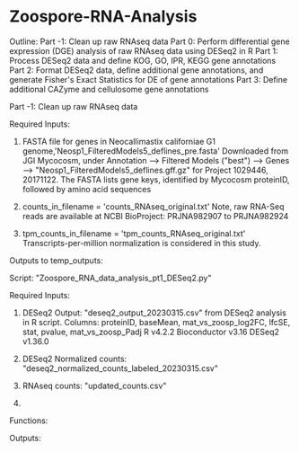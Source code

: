 # Zoospore-RNA-Analysis

Outline:
Part -1: Clean up raw RNAseq data
Part 0: Perform differential gene expression (DGE) analysis of raw RNAseq data using DESeq2 in R
Part 1: Process DESeq2 data and define KOG, GO, IPR, KEGG gene annotations
Part 2: Format DESeq2 data, define additional gene annotations, and generate Fisher's Exact Statistics for DE of gene annotations
Part 3: Define additional CAZyme and cellulosome gene annotations



Part -1: Clean up raw RNAseq data

Required Inputs:
1) FASTA file for genes in Neocallimastix californiae G1 genome,'Neosp1_FilteredModels5_deflines_pre.fasta'
Downloaded from JGI Mycocosm, under Annotation --> Filtered Models ("best") --> Genes --> "Neosp1_FilteredModels5_deflines.gff.gz" for Project 1029446, 20171122.
The FASTA lists gene keys, identified by Mycocosm proteinID, followed by amino acid sequences

2) counts_in_filename = 'counts_RNAseq_original.txt'
Note, raw RNA-Seq reads are available at NCBI BioProject: PRJNA982907 to PRJNA982924 

3) tpm_counts_in_filename = 'tpm_counts_RNAseq_original.txt'
Transcripts-per-million normalization is considered in this study.

Outputs to temp_outputs:




Script: "Zoospore_RNA_data_analysis_pt1_DESeq2.py"

Required Inputs:
1) DESeq2 Output: "deseq2_output_20230315.csv" from DESeq2 analysis in R script.
Columns: proteinID, baseMean, mat_vs_zoosp_log2FC, lfcSE, stat, pvalue, mat_vs_zoosp_Padj
R v4.2.2
Bioconductor v3.16
DESeq2 v1.36.0

2) DESeq2 Normalized counts: "deseq2_normalized_counts_labeled_20230315.csv"

3) RNAseq counts: "updated_counts.csv"

4) 
Functions:

Outputs:
